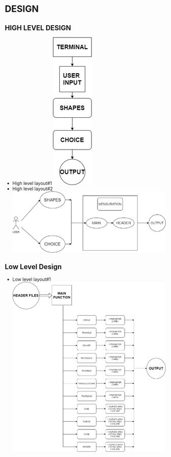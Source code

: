 # DESIGN

## HIGH LEVEL DESIGN 
*   High level layout#1
![Architecture](https://github.com/260007/mini-project/blob/main/2_Design/HLD_1.png)
*   High level layout#2
![Architecture](https://github.com/260007/mini-project/blob/main/2_Design/HLD_2.png)

## Low Level Design 

*   Low level layout#1 
![FeaturesLevelStructuralDiagram](https://github.com/260007/mini-project/blob/main/2_Design/LLD_1.png)

